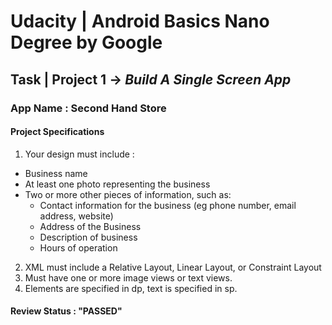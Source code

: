 # Udacity | Android Basics Nano Degree by Google
## Task | Project 1 -> _Build A Single Screen App_
### App Name : Second Hand Store
#### Project Specifications
1. Your design must include :
- Business name</li>
- At least one photo representing the business
- Two or more other pieces of information, such as:
  - Contact information for the business (eg phone number, email address, website)
  - Address of the Business
  - Description of business
  - Hours of operation
 2. XML must include a Relative Layout, Linear Layout, or Constraint Layout
 3. Must have one or more image views or text views.
 4. Elements are specified in dp, text is specified in sp.
 
 #### Review Status : "PASSED"
